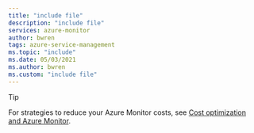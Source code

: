 ```yaml
---
title: "include file" 
description: "include file" 
services: azure-monitor
author: bwren
tags: azure-service-management
ms.topic: "include"
ms.date: 05/03/2021
ms.author: bwren
ms.custom: "include file"
---
```


> [!TIP]
> For strategies to reduce your Azure Monitor costs, see [Cost optimization and Azure Monitor](/azure/azure-monitor/best-practices-cost).